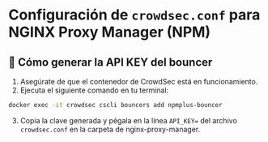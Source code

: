 # Configuración de `crowdsec.conf` para NGINX Proxy Manager (NPM)

## 🔑 Cómo generar la API KEY del bouncer

1. Asegúrate de que el contenedor de CrowdSec está en funcionamiento.
2. Ejecuta el siguiente comando en tu terminal:

```bash
docker exec -it crowdsec cscli bouncers add npmplus-bouncer
```
3. Copia la clave generada y pégala en la línea `API_KEY=` del archivo `crowdsec.conf` en la carpeta de nginx-proxy-manager.


